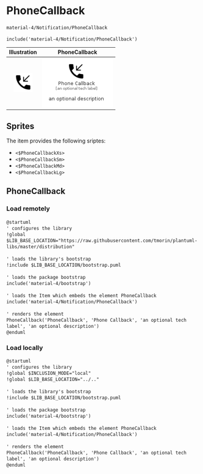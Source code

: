 # PhoneCallback


```text
material-4/Notification/PhoneCallback
```

```text
include('material-4/Notification/PhoneCallback')
```



| Illustration | PhoneCallback |
| :---: | :---: |
| ![illustration for Illustration](../../material-4/Notification/PhoneCallback.png) | ![illustration for PhoneCallback](../../material-4/Notification/PhoneCallback.Local.png) |



## Sprites
The item provides the following sriptes:

- `<$PhoneCallbackXs>`
- `<$PhoneCallbackSm>`
- `<$PhoneCallbackMd>`
- `<$PhoneCallbackLg>`





## PhoneCallback

### Load remotely
```plantuml
@startuml
' configures the library
!global $LIB_BASE_LOCATION="https://raw.githubusercontent.com/tmorin/plantuml-libs/master/distribution"

' loads the library's bootstrap
!include $LIB_BASE_LOCATION/bootstrap.puml

' loads the package bootstrap
include('material-4/bootstrap')

' loads the Item which embeds the element PhoneCallback
include('material-4/Notification/PhoneCallback')

' renders the element
PhoneCallback('PhoneCallback', 'Phone Callback', 'an optional tech label', 'an optional description')
@enduml
```

### Load locally
```plantuml
@startuml
' configures the library
!global $INCLUSION_MODE="local"
!global $LIB_BASE_LOCATION="../.."

' loads the library's bootstrap
!include $LIB_BASE_LOCATION/bootstrap.puml

' loads the package bootstrap
include('material-4/bootstrap')

' loads the Item which embeds the element PhoneCallback
include('material-4/Notification/PhoneCallback')

' renders the element
PhoneCallback('PhoneCallback', 'Phone Callback', 'an optional tech label', 'an optional description')
@enduml
```

